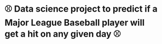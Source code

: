
# ⚾ Data science project to predict if a Major League Baseball player will get a hit on any given day ⚾
